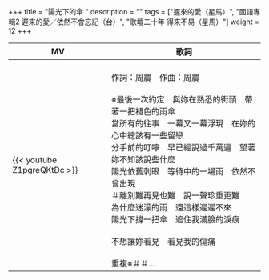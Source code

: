 +++
title = "陽光下的傘 "
description = ""
tags = ["遲來的愛（星馬）", "國語專輯2 遲來的愛／依然不會忘記（台）", "歌壇二十年 得來不易（星馬）"]
weight = 12
+++

MV  | 歌詞  
--------------|-------
{{< youtube Z1pgreQKtDc >}}|<br/>作詞：周農　作曲：周農<br/><br/>※最後一次約定　與妳在熟悉的街頭　帶著一把褪色的雨傘<br/>當所有的往事　一幕又一幕浮現　在妳的心中總該有一些留戀<br/>分手前的叮嚀　早已經說過千萬遍　望著妳不知該說些什麼<br/>陽光依舊刺眼　等待中的一場雨　依然不曾出現<br/>＃離別難再見也難　說一聲珍重更難<br/>為什麼迷濛的雨　還這樣遲遲不來<br/>陽光下撐一把傘　遮住我滿臉的淚痕<br/><br/>不想讓妳看見　看見我的傷痛<br/><br/>重複※＃＃…